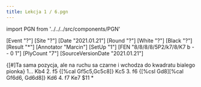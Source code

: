 ```yaml
---
title: Lekcja 1 / 6.pgn
---
```


import PGN from '../../../src/components/PGN'

<PGN>
﻿[Event "?"]
[Site "?"]
[Date "2021.01.21"]
[Round "?"]
[White "?"]
[Black "?"]
[Result "*"]
[Annotator "Marcin"]
[SetUp "1"]
[FEN "8/8/8/8/5P2/k7/8/K7 b - - 0 1"]
[PlyCount "7"]
[SourceVersionDate "2021.01.21"]

{[#]Ta sama pozycja, ale na ruchu sa czarne i wchodza do kwadratu bialego
pionka} 1... Kb4 2. f5 {[%cal Gf5c5,Gc5c8]} Kc5 3. f6 {[%csl Gd8][%cal Gf6d6,
Gd6d8]} Kd6 4. f7 Ke7 $11 *


</PGN>
